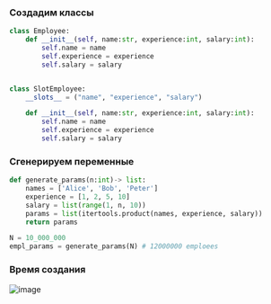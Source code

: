 ### Создадим классы
```py
class Employee:
    def __init__(self, name:str, experience:int, salary:int):
        self.name = name
        self.experience = experience
        self.salary = salary


class SlotEmployee:
    __slots__ = ("name", "experience", "salary")

    def __init__(self, name:str, experience:int, salary:int):
        self.name = name
        self.experience = experience
        self.salary = salary
```
### Сгенерируем переменные
```py
def generate_params(n:int)-> list:
    names = ['Alice', 'Bob', 'Peter']
    experience = [1, 2, 5, 10]
    salary = list(range(1, n, 10))
    params = list(itertools.product(names, experience, salary)) 
    return params

N = 10_000_000
empl_params = generate_params(N) # 12000000 emploees
```
### Время создания
![image](https://user-images.githubusercontent.com/73718190/208393024-4ea46e81-b69f-4da9-9c25-fc671ec1114a.png)

